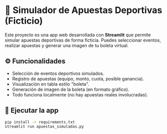 # 🎯 Simulador de Apuestas Deportivas (Ficticio)

Este proyecto es una app web desarrollada con **Streamlit** que permite simular apuestas deportivas de forma ficticia. Puedes seleccionar eventos, realizar apuestas y generar una imagen de tu boleta virtual.

## ⚙️ Funcionalidades

- Selección de eventos deportivos simulados.
- Registro de apuestas (equipo, monto, cuota, posible ganancia).
- Visualización en tabla estilo "boleta".
- Generación de imagen de la boleta (en formato gráfico).
- Todo funciona localmente (no hay apuestas reales involucradas).

## 🚀 Ejecutar la app

```bash
pip install -r requirements.txt
streamlit run apuestas_simuladas.py
